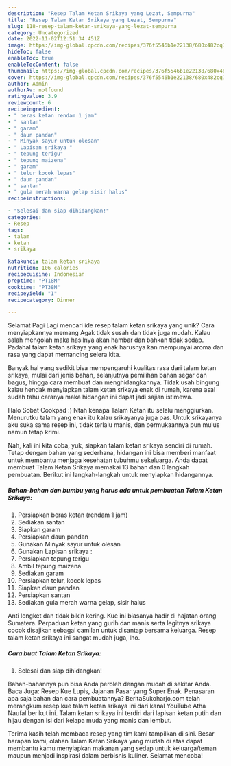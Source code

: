 ```yaml
---
description: "Resep Talam Ketan Srikaya yang Lezat, Sempurna"
title: "Resep Talam Ketan Srikaya yang Lezat, Sempurna"
slug: 118-resep-talam-ketan-srikaya-yang-lezat-sempurna
category: Uncategorized
date: 2022-11-02T12:51:34.451Z
image: https://img-global.cpcdn.com/recipes/376f5546b1e22138/680x482cq70/talam-ketan-srikaya-foto-resep-utama.jpg
hideToc: false
enableToc: true
enableTocContent: false
thumbnail: https://img-global.cpcdn.com/recipes/376f5546b1e22138/680x482cq70/talam-ketan-srikaya-foto-resep-utama.jpg
cover: https://img-global.cpcdn.com/recipes/376f5546b1e22138/680x482cq70/talam-ketan-srikaya-foto-resep-utama.jpg
author: Admin
authorAv: notfound
ratingvalue: 3.9
reviewcount: 6
recipeingredient:
- " beras ketan rendam 1 jam"
- " santan"
- " garam"
- " daun pandan"
- " Minyak sayur untuk olesan"
- " Lapisan srikaya "
- " tepung terigu"
- " tepung maizena"
- " garam"
- " telur kocok lepas"
- " daun pandan"
- " santan"
- " gula merah warna gelap sisir halus"
recipeinstructions:

- "Selesai dan siap dihidangkan!"
categories:
- Resep
tags:
- talam
- ketan
- srikaya

katakunci: talam ketan srikaya 
nutrition: 106 calories
recipecuisine: Indonesian
preptime: "PT18M"
cooktime: "PT38M"
recipeyield: "1"
recipecategory: Dinner

---
```



Selamat Pagi Lagi mencari ide resep talam ketan srikaya yang unik? Cara menyiapkannya memang Agak tidak susah dan tidak juga mudah. Kalau salah mengolah maka hasilnya akan hambar dan bahkan tidak sedap. Padahal talam ketan srikaya yang enak harusnya kan mempunyai aroma dan rasa yang dapat memancing selera kita.


Banyak hal yang sedikit bisa mempengaruhi kualitas rasa dari talam ketan srikaya, mulai dari jenis bahan, selanjutnya pemilihan bahan segar dan bagus, hingga cara membuat dan menghidangkannya. Tidak usah bingung kalau hendak menyiapkan talam ketan srikaya enak di rumah, karena asal sudah tahu caranya maka hidangan ini dapat jadi sajian istimewa.

Halo Sobat Cookpad :) Ntah kenapa Talam Ketan itu selalu menggiurkan. Menurutku talam yang enak itu kalau srikayanya juga pas. Untuk srikayanya aku suka sama resep ini, tidak terlalu manis, dan permukaannya pun mulus namun tetap krimi.


Nah, kali ini kita coba, yuk, siapkan talam ketan srikaya sendiri di rumah. Tetap dengan bahan yang sederhana, hidangan ini bisa memberi manfaat untuk membantu menjaga kesehatan tubuhmu sekeluarga. Anda dapat membuat Talam Ketan Srikaya memakai 13 bahan dan 0 langkah pembuatan. Berikut ini langkah-langkah untuk menyiapkan hidangannya.

<!--inarticleads1-->

##### Bahan-bahan dan bumbu yang harus ada untuk pembuatan Talam Ketan Srikaya:

1. Persiapkan  beras ketan (rendam 1 jam)
1. Sediakan  santan
1. Siapkan  garam
1. Persiapkan  daun pandan
1. Gunakan  Minyak sayur untuk olesan
1. Gunakan  Lapisan srikaya :
1. Persiapkan  tepung terigu
1. Ambil  tepung maizena
1. Sediakan  garam
1. Persiapkan  telur, kocok lepas
1. Siapkan  daun pandan
1. Persiapkan  santan
1. Sediakan  gula merah warna gelap, sisir halus


Anti lengket dan tidak bikin kering. Kue ini biasanya hadir di hajatan orang Sumatera. Perpaduan ketan yang gurih dan manis serta legitnya srikaya cocok disajikan sebagai camilan untuk disantap bersama keluarga. Resep talam ketan srikaya ini sangat mudah juga, lho. 

<!--inarticleads2-->

##### Cara buat Talam Ketan Srikaya:


1. Selesai dan siap dihidangkan!

Bahan-bahannya pun bisa Anda peroleh dengan mudah di sekitar Anda. Baca Juga: Resep Kue Lupis, Jajanan Pasar yang Super Enak. Penasaran apa saja bahan dan cara pembuatannya? BeritaSukoharjo.com telah merangkum resep kue talam ketan srikaya ini dari kanal YouTube Atha Naufal berikut ini. Talam ketan srikaya ini terdiri dari lapisan ketan putih dan hijau dengan isi dari kelapa muda yang manis dan lembut. 

Terima kasih telah membaca resep yang tim kami tampilkan di sini. Besar harapan kami, olahan Talam Ketan Srikaya yang mudah di atas dapat membantu kamu menyiapkan makanan yang sedap untuk keluarga/teman maupun menjadi inspirasi dalam berbisnis kuliner. Selamat mencoba!
